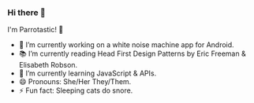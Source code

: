 ### Hi there 👋

I'm Parrotastic! 🦜

- 🔭 I’m currently working on a white noise machine app for Android.
- 📚 I’m currently reading Head First Design Patterns by Eric Freeman & Elisabeth Robson.
- 🌱 I’m currently learning JavaScript & APIs.
- 😄 Pronouns: She/Her They/Them.
- ⚡ Fun fact: Sleeping cats do snore.

<!--
**Parrotastic/Parrotastic** is a ✨ _special_ ✨ repository because its `README.md` (this file) appears on your GitHub profile.

Here are some ideas to get you started:

- 🔭 I’m currently working on ...
- 🌱 I’m currently learning ...
- 👯 I’m looking to collaborate on ...
- 🤔 I’m looking for help with ...
- 💬 Ask me about ...
- 📫 How to reach me: ...
- 😄 Pronouns: ...
- ⚡ Fun fact: ...
-->
